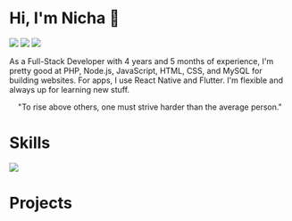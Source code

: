 # Hi, I'm Nicha 👋
<span style="color: inherit; text-decoration: none;">[<img src="https://img.shields.io/badge/Facebook-1E90FF?logo=facebook&logoColor=white&labelColor=1E90FF"/>](https://www.facebook.com/guploy.dekhear)</span>
<span style="color: inherit; text-decoration: none;">[<img src="https://img.shields.io/badge/LinkedIn-blue?logo=linkedin&logoColor=white&labelColor=blue"/>](https://www.linkedin.com/in/nicha-kaewrod-a2288631a)</span>
<span style="color: inherit; text-decoration: none;">[<img src="https://img.shields.io/badge/Gmail-red?logo=gmail&logoColor=white&labelColor=red"/>](mailto:nicha.kaewrod@gmail.com)</span>

As a Full-Stack Developer with 4 years and 5 months of experience, I'm pretty good at PHP, Node.js, JavaScript, HTML, CSS, and MySQL for building websites. For apps, I use React Native and Flutter. I'm flexible and always up for learning new stuff.

<p align="center">
  "To rise above others, one must strive harder than the average person."
</p>

# Skills
<p align="left">
  <a href="https://skillicons.dev">
    <img src="https://skillicons.dev/icons?i=php,js,html,css,nodejs,react,flutter,mysql&theme=dark" />
  </a>
</p>

# Projects
